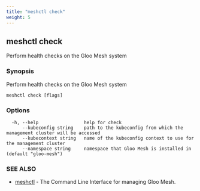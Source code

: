 ```yaml
---
title: "meshctl check"
weight: 5
---
```

## meshctl check

Perform health checks on the Gloo Mesh system

### Synopsis

Perform health checks on the Gloo Mesh system

```
meshctl check [flags]
```

### Options

```
  -h, --help                 help for check
      --kubeconfig string    path to the kubeconfig from which the management cluster will be accessed
      --kubecontext string   name of the kubeconfig context to use for the management cluster
      --namespace string     namespace that Gloo Mesh is installed in (default "gloo-mesh")
```

### SEE ALSO

* [meshctl](../meshctl)	 - The Command Line Interface for managing Gloo Mesh.

